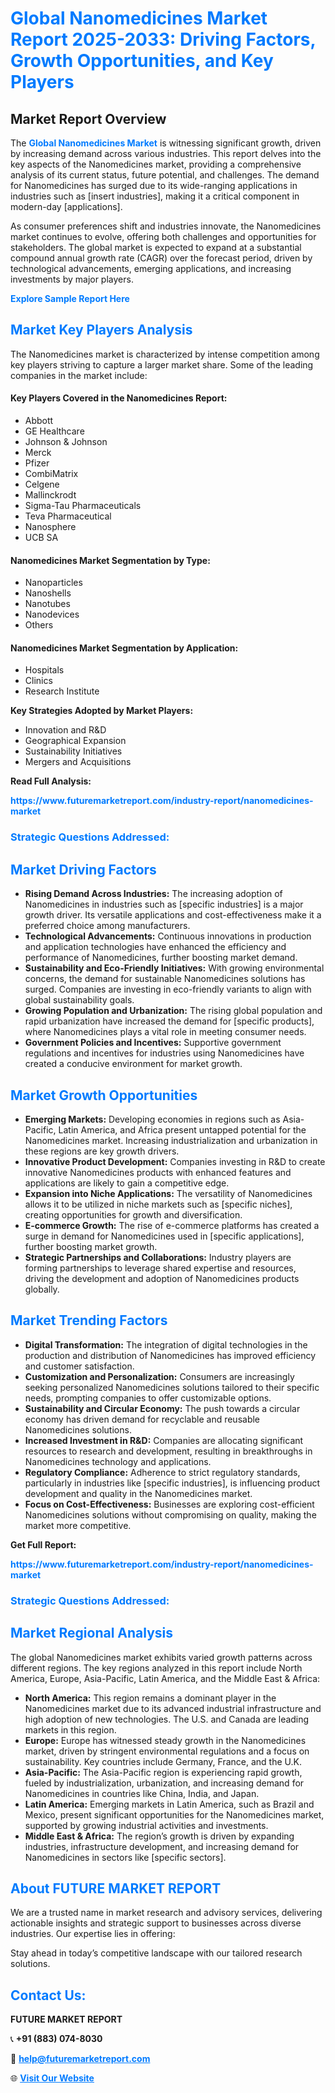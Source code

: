 <h1 style="color: #007BFF;">Global Nanomedicines Market Report 2025-2033: Driving Factors, Growth Opportunities, and Key Players</h1>

<section id="overview">
<h2>Market Report Overview</h2>
<p>The <a href="https://www.futuremarketreport.com/industry-report/nanomedicines-market" style="color: #007BFF; text-decoration: none;"><strong>Global Nanomedicines Market</strong></a> is witnessing significant growth, driven by increasing demand across various industries. This report delves into the key aspects of the Nanomedicines market, providing a comprehensive analysis of its current status, future potential, and challenges. The demand for Nanomedicines has surged due to its wide-ranging applications in industries such as [insert industries], making it a critical component in modern-day [applications].</p>
<p>As consumer preferences shift and industries innovate, the Nanomedicines market continues to evolve, offering both challenges and opportunities for stakeholders. The global market is expected to expand at a substantial compound annual growth rate (CAGR) over the forecast period, driven by technological advancements, emerging applications, and increasing investments by major players.</p>
</section>

<section id="overview">
<p><a href="https://www.futuremarketreport.com/request-sample/reportId=98870" style="color: #007BFF; text-decoration: none;"><strong>Explore Sample Report Here</strong></a></p>
</section>

<section id="key-players">
<h2 style="color: #007BFF;">Market Key Players Analysis</h2>
<p>The Nanomedicines market is characterized by intense competition among key players striving to capture a larger market share. Some of the leading companies in the market include:</p>
<h4>Key Players Covered in the Nanomedicines Report:</h4>
<ul><li>Abbott</li><li>GE Healthcare</li><li>Johnson &amp; Johnson</li><li>Merck</li><li>Pfizer</li><li>CombiMatrix</li><li>Celgene</li><li>Mallinckrodt</li><li>Sigma-Tau Pharmaceuticals</li><li>Teva Pharmaceutical</li><li>Nanosphere</li><li>UCB SA</li></ul>
<h4>Nanomedicines Market Segmentation by Type:</h4>
<ul><li>Nanoparticles</li><li>Nanoshells</li><li>Nanotubes</li><li>Nanodevices</li><li>Others</li></ul>

<h4>Nanomedicines Market Segmentation by Application:</h4>
<ul><li>Hospitals</li><li>Clinics</li><li>Research Institute</li></ul>
<p><strong>Key Strategies Adopted by Market Players:</strong></p>
<ul>
<li>Innovation and R&D</li>
<li>Geographical Expansion</li>
<li>Sustainability Initiatives</li>
<li>Mergers and Acquisitions</li>
</ul>
</section>

<section>
<p><strong>Read Full Analysis: </strong></p><a href="https://www.futuremarketreport.com/industry-report/nanomedicines-market" style="color: #007BFF; text-decoration: none;"><strong>https://www.futuremarketreport.com/industry-report/nanomedicines-market</strong></a>
<h3 style="color: #007BFF;">Strategic Questions Addressed:</h3>
</section>

<section id="driving-factors">
<h2 style="color: #007BFF;">Market Driving Factors</h2>
<ul>
<li><strong>Rising Demand Across Industries:</strong> The increasing adoption of Nanomedicines in industries such as [specific industries] is a major growth driver. Its versatile applications and cost-effectiveness make it a preferred choice among manufacturers.</li>
<li><strong>Technological Advancements:</strong> Continuous innovations in production and application technologies have enhanced the efficiency and performance of Nanomedicines, further boosting market demand.</li>
<li><strong>Sustainability and Eco-Friendly Initiatives:</strong> With growing environmental concerns, the demand for sustainable Nanomedicines solutions has surged. Companies are investing in eco-friendly variants to align with global sustainability goals.</li>
<li><strong>Growing Population and Urbanization:</strong> The rising global population and rapid urbanization have increased the demand for [specific products], where Nanomedicines plays a vital role in meeting consumer needs.</li>
<li><strong>Government Policies and Incentives:</strong> Supportive government regulations and incentives for industries using Nanomedicines have created a conducive environment for market growth.</li>
</ul>
</section>

<section id="growth-opportunities">
<h2 style="color: #007BFF;">Market Growth Opportunities</h2>
<ul>
<li><strong>Emerging Markets:</strong> Developing economies in regions such as Asia-Pacific, Latin America, and Africa present untapped potential for the Nanomedicines market. Increasing industrialization and urbanization in these regions are key growth drivers.</li>
<li><strong>Innovative Product Development:</strong> Companies investing in R&D to create innovative Nanomedicines products with enhanced features and applications are likely to gain a competitive edge.</li>
<li><strong>Expansion into Niche Applications:</strong> The versatility of Nanomedicines allows it to be utilized in niche markets such as [specific niches], creating opportunities for growth and diversification.</li>
<li><strong>E-commerce Growth:</strong> The rise of e-commerce platforms has created a surge in demand for Nanomedicines used in [specific applications], further boosting market growth.</li>
<li><strong>Strategic Partnerships and Collaborations:</strong> Industry players are forming partnerships to leverage shared expertise and resources, driving the development and adoption of Nanomedicines products globally.</li>
</ul>
</section>

<section id="trending-factors">
<h2 style="color: #007BFF;">Market Trending Factors</h2>
<ul>
<li><strong>Digital Transformation:</strong> The integration of digital technologies in the production and distribution of Nanomedicines has improved efficiency and customer satisfaction.</li>
<li><strong>Customization and Personalization:</strong> Consumers are increasingly seeking personalized Nanomedicines solutions tailored to their specific needs, prompting companies to offer customizable options.</li>
<li><strong>Sustainability and Circular Economy:</strong> The push towards a circular economy has driven demand for recyclable and reusable Nanomedicines solutions.</li>
<li><strong>Increased Investment in R&D:</strong> Companies are allocating significant resources to research and development, resulting in breakthroughs in Nanomedicines technology and applications.</li>
<li><strong>Regulatory Compliance:</strong> Adherence to strict regulatory standards, particularly in industries like [specific industries], is influencing product development and quality in the Nanomedicines market.</li>
<li><strong>Focus on Cost-Effectiveness:</strong> Businesses are exploring cost-efficient Nanomedicines solutions without compromising on quality, making the market more competitive.</li>
</ul>
</section>

<section>
<p><strong>Get Full Report: </strong></p><a href="https://www.futuremarketreport.com/industry-report/nanomedicines-market" style="color: #007BFF; text-decoration: none;"><strong>https://www.futuremarketreport.com/industry-report/nanomedicines-market</strong></a>
<h3 style="color: #007BFF;">Strategic Questions Addressed:</h3>
</section>


<section id="regional-analysis">
<h2 style="color: #007BFF;">Market Regional Analysis</h2>
<p>The global Nanomedicines market exhibits varied growth patterns across different regions. The key regions analyzed in this report include North America, Europe, Asia-Pacific, Latin America, and the Middle East & Africa:</p>
<ul>
<li><strong>North America:</strong> This region remains a dominant player in the Nanomedicines market due to its advanced industrial infrastructure and high adoption of new technologies. The U.S. and Canada are leading markets in this region.</li>
<li><strong>Europe:</strong> Europe has witnessed steady growth in the Nanomedicines market, driven by stringent environmental regulations and a focus on sustainability. Key countries include Germany, France, and the U.K.</li>
<li><strong>Asia-Pacific:</strong> The Asia-Pacific region is experiencing rapid growth, fueled by industrialization, urbanization, and increasing demand for Nanomedicines in countries like China, India, and Japan.</li>
<li><strong>Latin America:</strong> Emerging markets in Latin America, such as Brazil and Mexico, present significant opportunities for the Nanomedicines market, supported by growing industrial activities and investments.</li>
<li><strong>Middle East & Africa:</strong> The region’s growth is driven by expanding industries, infrastructure development, and increasing demand for Nanomedicines in sectors like [specific sectors].</li>
</ul>
</section>

<footer>
<h2 style="color: #007BFF;">About FUTURE MARKET REPORT</h2>
<p>We are a trusted name in market research and advisory services, delivering actionable insights and strategic support to businesses across diverse industries. Our expertise lies in offering:</p>

<p>Stay ahead in today’s competitive landscape with our tailored research solutions.</p>

<h2 style="color: #007BFF;">Contact Us:</h2>
<p><strong>FUTURE MARKET REPORT</strong></p>
<p>📞 <strong>+91 (883) 074-8030</strong></p>
<p>📧 <strong><a href="mailto:help@futuremarketreport.com" style="color: #007BFF;">help@futuremarketreport.com</a></strong></p>
<p>🌐 <strong><a href="https://www.futuremarketreport.com/" style="color: #007BFF;">Visit Our Website</a></strong></p>
</footer>